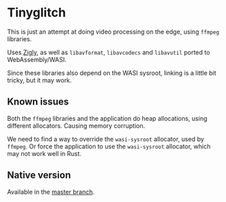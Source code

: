 # Tinyglitch

This is just an attempt at doing video processing on the edge, using `ffmpeg` libraries.

Uses [Zigly](https://github.com/jedisct1/zigly), as well as `libavformat`, `libavcodecs`
and `libavutil` ported to WebAssembly/WASI.

Since these libraries also depend on the WASI sysroot, linking is a little bit tricky,
but it may work.

## Known issues

Both the `ffmpeg` libraries and the application do heap allocations, using different
allocators. Causing memory corruption.

We need to find a way to override the `wasi-sysroot` allocator, used by `ffmpeg`.
Or force the application to use the `wasi-sysroot` allocator, which may not work
well in Rust.

## Native version

Available in the [master branch](https://github.com/jedisct1/tinyglitch).
